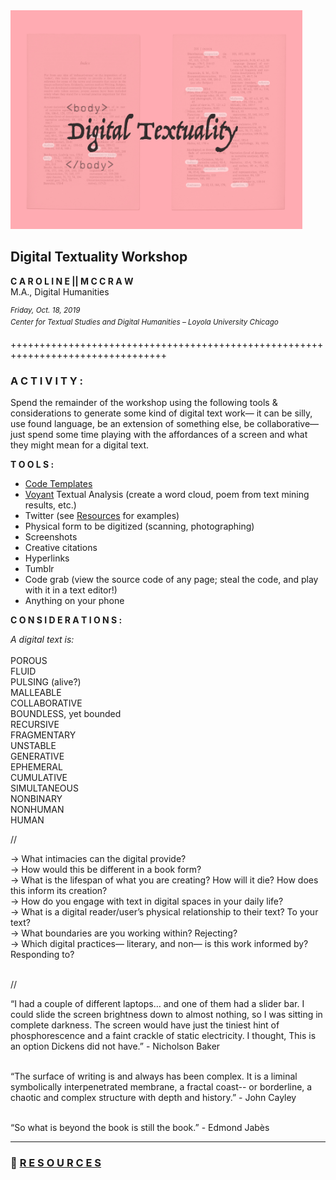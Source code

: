 <img src="https://github.com/cmccraw/digitalTextuality/blob/master/secrets/cmccraw_digitext_workshop%20copy.jpg" height="350">

## Digital Textuality Workshop

**C A R O L I N E || M C C R A W**</br>
M.A., Digital Humanities

<sup>_Friday, Oct. 18, 2019</br>
Center for Textual Studies and Digital Humanities – Loyola University Chicago_</sup>

+++++++++++++++++++++++++++++++++++++++++++++++++++++++++++++++++++++++++++++++++

### A C T I V I T Y :

Spend the remainder of the workshop using the following tools & considerations to generate some kind of digital text work— it can be silly, use found language, be an extension of something else, be collaborative— just spend some time playing with the affordances of a screen and what they might mean for a digital text. 

**T O O L S :**
- [Code Templates](https://github.com/cmccraw/digitalTextuality/tree/master/template_bundle)
- [Voyant](https://voyant-tools.org/) Textual Analysis (create a word cloud, poem from text mining results, etc.)
- Twitter (see [Resources](https://github.com/cmccraw/digitalTextuality/blob/master/secrets/resources.md) for examples)
- Physical form to be digitized (scanning, photographing)
- Screenshots
- Creative citations
- Hyperlinks
- Tumblr
- Code grab (view the source code of any page; steal the code, and play with it in a text editor!)
- Anything on your phone

**C O N S I D E R A T I O N S :**

_A digital text is:_</br></br>
POROUS</br>
FLUID</br>
PULSING (alive?)</br>
MALLEABLE</br>
COLLABORATIVE</br>
BOUNDLESS, yet bounded</br> 
RECURSIVE</br>
FRAGMENTARY</br>
UNSTABLE</br>
GENERATIVE</br>
EPHEMERAL</br>
CUMULATIVE</br>
SIMULTANEOUS</br>
NONBINARY</br>
NONHUMAN</br>
HUMAN</br>

//</br>

→ What intimacies can the digital provide? </br>
→ How would this be different in a book form? </br>
→ What is the lifespan of what you are creating? How will it die? How does this inform its creation?</br>
→ How do you engage with text in digital spaces in your daily life?</br>
→ What is a digital reader/user’s physical relationship to their text? To your text?</br>
→ What boundaries are you working within? Rejecting?</br>
→ Which digital practices— literary, and non— is this work informed by? Responding to?</br></br>

//</br>

“I had a couple of different laptops… and one of them had a slider bar. I could slide the screen brightness down to almost nothing, so I was sitting in complete darkness. The screen would have just the tiniest hint of phosphorescence and a faint crackle of static electricity. I thought, This is an option Dickens did not have.” - Nicholson Baker</br></br>

“The surface of writing is and always has been complex. It is a liminal symbolically interpenetrated membrane, a fractal coast-- or borderline, a chaotic and complex structure with depth and history.” - John Cayley</br></br>

“So what is beyond the book is still the book.” - Edmond Jabès</br>

---

### :link: [R E S O U R C E S](https://github.com/cmccraw/digitalTextuality/blob/master/secrets/resources.md)


